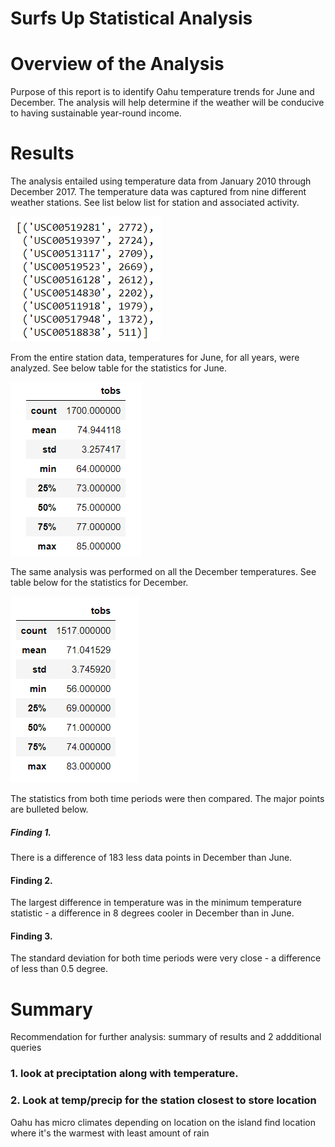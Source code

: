# Surfs Up Statistical Analysis

# Overview of the Analysis
Purpose of this report is to identify Oahu temperature trends for June and December.  The analysis will help determine if the weather will be conducive to having sustainable year-round income.

# Results
The analysis entailed using temperature data from January 2010 through December 2017.  The temperature data was captured from nine different weather stations.  See list below list for station and associated activity.

![](resources/surfs_up_stations.png)

From the entire station data, temperatures for June, for all years, were analyzed.  See below table for the statistics for June.

![](resources/surfs_up_jun_stats.png)


The same analysis was performed on all the December temperatures.  See table below for the statistics for December.

![](resources/surfs_up_dec_stats.png)

The statistics from both time periods were then compared.  The major points are bulleted below.

##### Finding 1.  
There is a difference of 183 less data points in December than June.
#### Finding 2.  
The largest difference in temperature was in the minimum temperature statistic - a difference in 8 degrees cooler in December than in June.
#### Finding 3. 
The standard deviation for both time periods were very close - a difference of less than 0.5 degree.


# Summary
Recommendation for further analysis: summary of results and 2 addditional queries
### 1. look at preciptation along with temperature.  


### 2. Look at temp/precip for the station closest to store location 
Oahu has micro climates depending on location on the island
find location where it's the warmest with least amount of rain

